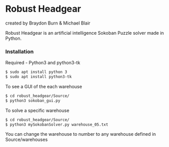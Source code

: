 # Robust Headgear
created by Braydon Burn & Michael Blair

Robust Headgear is an artificial intelligence Sokoban Puzzle solver made in Python.

### Installation

Required - Python3 and python3-tk

```sh
$ sudo apt install python 3
$ sudo apt install python3-tk
```
To see a GUI of the each warehouse 

```sh
$ cd robust_headgear/Source/
$ python3 sokoban_gui.py
```

To solve a specific warehouse

```sh
$ cd robust_headgear/Source/
$ python3 mySokobanSolver.py warehouse_05.txt
```
You can change the warehouse to number to any warehouse defined in Source/warehouses
